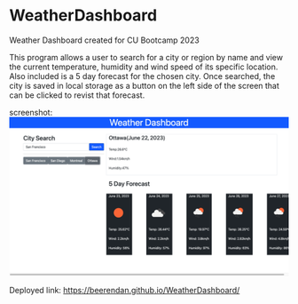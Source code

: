 # WeatherDashboard
Weather Dashboard created for CU Bootcamp 2023

This program allows a user to search for a city or region by name and view the current temperature, humidity and wind speed of its specific location. Also included is a 5 day forecast for the chosen city. Once searched, the city is saved in local storage as a button on the left side of the screen that can be clicked to revist that forecast.

screenshot: ![LiveDashboard](./assets/LiveDashboard.png)

Deployed link: https://beerendan.github.io/WeatherDashboard/